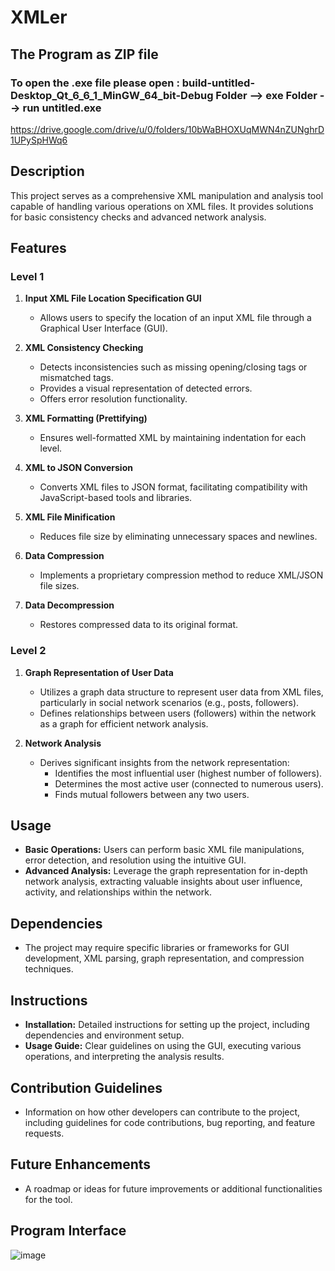 # XMLer

## The Program as ZIP file
### To open the .exe file please open : build-untitled-Desktop_Qt_6_6_1_MinGW_64_bit-Debug Folder --> exe Folder --> run untitled.exe
https://drive.google.com/drive/u/0/folders/10bWaBHOXUqMWN4nZUNghrD1UPySpHWq6

## Description

This project serves as a comprehensive XML manipulation and analysis tool capable of handling various operations on XML files. It provides solutions for basic consistency checks and advanced network analysis.

## Features

### Level 1

1. **Input XML File Location Specification GUI**
   - Allows users to specify the location of an input XML file through a Graphical User Interface (GUI).

2. **XML Consistency Checking**
   - Detects inconsistencies such as missing opening/closing tags or mismatched tags.
   - Provides a visual representation of detected errors.
   - Offers error resolution functionality.

3. **XML Formatting (Prettifying)**
   - Ensures well-formatted XML by maintaining indentation for each level.

4. **XML to JSON Conversion**
   - Converts XML files to JSON format, facilitating compatibility with JavaScript-based tools and libraries.

5. **XML File Minification**
   - Reduces file size by eliminating unnecessary spaces and newlines.

6. **Data Compression**
   - Implements a proprietary compression method to reduce XML/JSON file sizes.

7. **Data Decompression**
   - Restores compressed data to its original format.

### Level 2

1. **Graph Representation of User Data**
   - Utilizes a graph data structure to represent user data from XML files, particularly in social network scenarios (e.g., posts, followers).
   - Defines relationships between users (followers) within the network as a graph for efficient network analysis.

2. **Network Analysis**
   - Derives significant insights from the network representation:
     - Identifies the most influential user (highest number of followers).
     - Determines the most active user (connected to numerous users).
     - Finds mutual followers between any two users.

## Usage

- **Basic Operations:** Users can perform basic XML file manipulations, error detection, and resolution using the intuitive GUI.
- **Advanced Analysis:** Leverage the graph representation for in-depth network analysis, extracting valuable insights about user influence, activity, and relationships within the network.

## Dependencies

- The project may require specific libraries or frameworks for GUI development, XML parsing, graph representation, and compression techniques.

## Instructions

- **Installation:** Detailed instructions for setting up the project, including dependencies and environment setup.
- **Usage Guide:** Clear guidelines on using the GUI, executing various operations, and interpreting the analysis results.

## Contribution Guidelines

- Information on how other developers can contribute to the project, including guidelines for code contributions, bug reporting, and feature requests.

## Future Enhancements

- A roadmap or ideas for future improvements or additional functionalities for the tool.

## Program Interface
![image](https://github.com/kirollosGeorge164/DS_Project/assets/111571591/af1b60d4-34b5-499e-9f8a-4b76ab98efd4)

